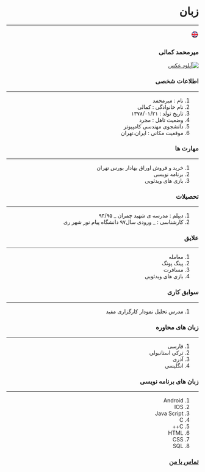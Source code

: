 # زبان

---
[<a class="pt-trigger" href="EN.html" data-animation="62"> <img src="img/en.png" width="20" height="20"/></a>](resume-EN.md)

<style type="text/css">
body{
 direction:rtl;
}
</style>
### میرمحمد کمالی
<a href="http://uupload.ir/view/rnde_mohammad.jpg" target="_blank"><img src="http://uupload.ir/files/rnde_mohammad_thumb.jpg" border="0" alt="آپلود عکس" /></a>

### اطلاعات شخصی

---
<ol>
 <li> نام : میرمحمد</li>
 <li> نام خانوادگی : کمالی</li>
 <li> تاریخ تولد : ۱۳۷۸/۰۱/۲۱</li>
 <li> وضعیت تاهل : مجرد</li>
 <li> دانشجوی مهندسی کامپیوتر</li>
 <li> موقعیت مکانی : ایران،تهران</li>
</ol>


### مهارت ها

---
<ol>
 <li> خرید و فروش اوراق بهادار بورس تهران</li>
 <li> برنامه نویسی</li>
 <li> بازی های ویدئویی</li>
</ol>

### تحصیلات

---
<ol>
<li> دیپلم : مدرسه ی شهید چمران
 _ ۹۴/۹۵</li>
<li> کارشناسی : 
 _ ورودی سال۹۷ دانشگاه پیام نور شهر ری</li>
</ol>

### علایق

---
<ol>
 <li> معامله</li>
 <li> پینگ پونگ</li>
 <li> مسافرت</li>
 <li> بازی های ویدئویی</li>
</ol>

### سوابق کاری

---
<ol>
 <li> مدرس تحلیل نمودار کارگزاری مفید</li>
</ol>

### زبان های محاوره

---
<ol>
 <li> فارسی</li>
 <li> ترکی استانبولی</li>
 <li> آذری</li>
 <li> انگلیسی</li>
</ol>

### زبان های برنامه نویسی

---
<ol>
 <li> Android</li>
 <li> IOS</li>
 <li> Java Script</li>
 <li> C</li>
 <li> C++</li>
 <li> HTML</li>
 <li> CSS</li>
 <li> SQL</li>
</ol>
 

### [تماس با من](https://web.telegram.org/#/im?p=@M7M_K)

